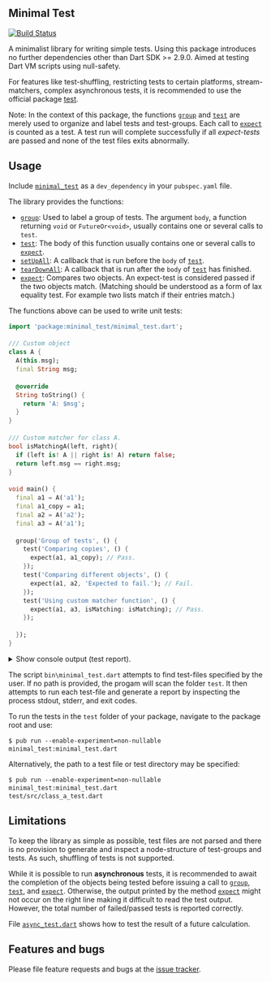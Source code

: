 ## Minimal Test
[![Build Status](https://travis-ci.com/simphotonics/minimal_test.svg?branch=master)](https://travis-ci.com/simphotonics/minimal_test)

A minimalist library for writing simple tests.
Using this package introduces no further dependencies other than Dart SDK >= 2.9.0.
Aimed at testing Dart VM scripts using null-safety.

For features like test-shuffling, restricting tests to certain platforms, stream-matchers, complex asynchronous tests, it is
recommended to use the official package [test].

Note: In the context of this package, the functions [`group`][group] and [`test`][test_function] are merely used to organize and label tests and test-groups.
Each call to [`expect`][expect] is counted as a test. A test run will complete successfully if all *expect-tests* are passed and none of the test files
exits abnormally.

## Usage

Include [`minimal_test`][minimal_test] as a `dev_dependency` in your
`pubspec.yaml` file.

The library provides the functions:
* [`group`][group]: Used to label a group of tests. The argument `body`, a function returning `void` or `FutureOr<void>`, usually contains
    one or several calls to `test`.
* [`test`][test_function]: The body of this function usually contains one or several calls to [`expect`][expect].
* [`setUpAll`][setUpAll]: A callback that is run before the `body` of [`test`][test_function].
* [`tearDownAll`][tearDownAll]: A callback that is run after the `body` of [`test`][test_function] has finished.
* [`expect`][expect]: Compares two objects. An expect-test is considered passed if the two objects match. (Matching should be understood as a form of lax equality test. For example two lists match if their entries match.)

The functions above can be used to write unit tests:

```Dart
import 'package:minimal_test/minimal_test.dart';

/// Custom object
class A {
  A(this.msg);
  final String msg;

  @override
  String toString() {
    return 'A: $msg';
  }
}

/// Custom matcher for class A.
bool isMatchingA(left, right){
  if (left is! A || right is! A) return false;
  return left.msg == right.msg;
}

void main() {
  final a1 = A('a1');
  final a1_copy = a1;
  final a2 = A('a2');
  final a3 = A('a1');

  group('Group of tests', () {
    test('Comparing copies', () {
      expect(a1, a1_copy); // Pass.
    });
    test('Comparing different objects', () {
      expect(a1, a2, 'Expected to fail.'); // Fail.
    });
    test('Using custom matcher function', () {
      expect(a1, a3, isMatching: isMatching); // Pass.
    });

  });
}
```
<details> <summary> Show console output (test report). </summary>

![Console Output](https://raw.githubusercontent.com/simphotonics/minimal_test/master/images/console_output.svg?sanitize=true)

</details>

The script `bin\minimal_test.dart` attempts to find test-files specified
by the user. If no path is provided, the progam will scan the folder `test`.
It then attempts to run each test-file and generate a report by inspecting
the process stdout, stderr, and exit codes.

To run the tests in the `test` folder of your package,
navigate to the package root and use:
```Console
$ pub run --enable-experiment=non-nullable minimal_test:minimal_test.dart
```
Alternatively, the path to a test file or test directory may be specified:
```Console
$ pub run --enable-experiment=non-nullable minimal_test:minimal_test.dart
test/src/class_a_test.dart
```


## Limitations

To keep the library as simple as possible, test files are not parsed
and there is no provision to generate and inspect a node-structure of
test-groups and tests. As such, shuffling of tests is not supported.

While it is possible to run **asynchronous** tests, it is recommended
to await the completion of the objects being tested before issuing a call to
[`group`][group], [`test`][test_function], and [`expect`][expect].
Otherwise, the output printed by the method [`expect`][expect] might not
occur on the right line making it difficult to read the test output.
However, the total number of failed/passed tests
is reported correctly.

File [`async_test.dart`][async_test.dart] shows how to test
the result of a future calculation.


## Features and bugs

Please file feature requests and bugs at the [issue tracker][tracker].

[tracker]: https://github.com/simphotonics/minimal_test/tracker

[test]: https://pub.dev/packages/test

[async_test.dart]: https://github.com/simphotonics/minimal_test/blob/master/example/async_test.dart

[expect]: https://pub.dev/documentation/minimal_test/doc/api/minimal_test/group.html

[group]: https://pub.dev/documentation/minimal_test/doc/api/minimal_test/group.html

[minimal_test]: https://pub.dev/packages/minimal_test

[setUpAll]: https://pub.dev/documentation/minimal_test/doc/api/minimal_test/setUpAll.html

[test_function]: https://pub.dev/documentation/minimal_test/doc/api/minimal_test/test.html

[tearDownAll]: https://pub.dev/documentation/minimal_test/doc/api/minimal_test/tearDownAll.html